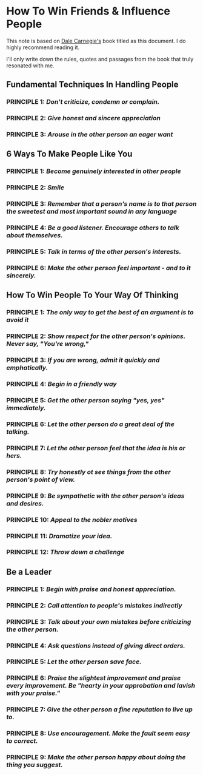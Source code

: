 # How To Win Friends & Influence People

This note is based on [Dale Carnegie's](https://www.britannica.com/biography/Dale-Carnegie) book titled as this document. I do highly recommend reading it.

I'll only write down the rules, quotes and passages from the book that truly resonated with me.

## Fundamental Techniques In Handling People  

### PRINCIPLE 1: ***Don't criticize, condemn or complain.***

### PRINCIPLE 2: ***Give honest and sincere appreciation***

### PRINCIPLE 3: ***Arouse in the other person an eager want***

## 6 Ways To Make People Like You

### PRINCIPLE 1: ***Become genuinely interested in other people***

### PRINCIPLE 2: ***Smile***

### PRINCIPLE 3: ***Remember that a person's name is to that person the sweetest and most important sound in any language***

### PRINCIPLE 4: ***Be a good listener. Encourage others to talk about themselves.***

### PRINCIPLE 5: ***Talk in terms of the other person's interests.***

### PRINCIPLE 6: ***Make the other person feel important - and to it sincerely.***

## How To Win People To Your Way Of Thinking

### PRINCIPLE 1: ***The only way to get the best of an argument is to avoid it***

### PRINCIPLE 2: ***Show respect for the other person's opinions. Never say, "You're wrong,"***

### PRINCIPLE 3: ***If you are wrong, admit it quickly and emphatically.***

### PRINCIPLE 4: ***Begin in a friendly way***

### PRINCIPLE 5: ***Get the other person saying "yes, yes" immediately.***

### PRINCIPLE 6: ***Let the other person do a great deal of the talking.***

### PRINCIPLE 7: ***Let the other person feel that the idea is his or hers.***

### PRINCIPLE 8: ***Try honestly ot see things from the other person's point of view.***

### PRINCIPLE 9: ***Be sympathetic with the other person's ideas and desires.***

### PRINCIPLE 10: ***Appeal to the nobler motives***

### PRINCIPLE 11: ***Dramatize your idea.***

### PRINCIPLE 12: ***Throw down a challenge***

## Be a Leader

### PRINCIPLE 1: ***Begin with praise and honest appreciation.***

### PRINCIPLE 2: ***Call attention to people's mistakes indirectly***

### PRINCIPLE 3: ***Talk about your own mistakes before criticizing the other person.***

### PRINCIPLE 4: ***Ask questions instead of giving direct orders.***

### PRINCIPLE 5: ***Let the other person save face.***

### PRINCIPLE 6: ***Praise the slightest improvement and praise every improvement. Be "hearty in your approbation and lavish with your praise."***

### PRINCIPLE 7: ***Give the other person a fine reputation to live up to.***

### PRINCIPLE 8: ***Use encouragement. Make the fault seem easy to correct.***

### PRINCIPLE 9: ***Make the other person happy about doing the thing you suggest.***